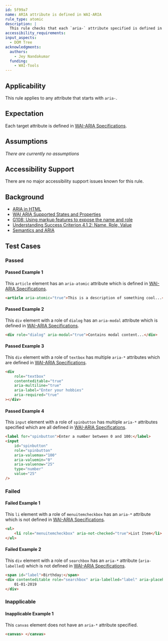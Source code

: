 ```yaml
---
id: 5f99a7
name: ARIA attribute is defined in WAI-ARIA
rule_type: atomic
description: |
  This rule checks that each `aria-` attribute specified is defined in ARIA 1.2.
accessibility_requirements:
input_aspects:
  - DOM Tree
acknowledgments:
  authors:
    - Jey Nandakumar
  funding:
    - WAI-Tools
---
```


## Applicability

This rule applies to any attribute that starts with `aria-`.

## Expectation

Each target attribute is defined in [WAI-ARIA Specifications][].

## Assumptions

_There are currently no assumptions_

## Accessibility Support

There are no major accessibility support issues known for this rule.

## Background

- [ARIA in HTML](https://www.w3.org/TR/html-aria/#index-aria-global)
- [WAI ARIA Supported States and Properties](https://www.w3.org/TR/wai-aria-1.2/#supportedState)
- [G108: Using markup features to expose the name and role](https://www.w3.org/WAI/WCAG21/Techniques/general/G108)
- [Understanding Success Criterion 4.1.2: Name, Role, Value](https://www.w3.org/WAI/WCAG21/Understanding/name-role-value)
- [Semantics and ARIA](https://developers.google.com/web/fundamentals/accessibility/semantics-aria/)

## Test Cases

### Passed

#### Passed Example 1

This `article` element has an `aria-atomic` attribute which is defined in [WAI-ARIA Specifications][].

```html
<article aria-atomic="true">This is a description of something cool...</article>
```

#### Passed Example 2

This `div` element with a role of `dialog` has an `aria-modal` attribute which is defined in [WAI-ARIA Specifications][].

```html
<div role="dialog" aria-modal="true">Contains modal content...</div>
```

#### Passed Example 3

This `div` element with a role of `textbox` has multiple `aria-*` attributes which are defined in [WAI-ARIA Specifications][].

```html
<div
	role="textbox"
	contenteditable="true"
	aria-multiline="true"
	aria-label="Enter your hobbies"
	aria-required="true"
></div>
```

#### Passed Example 4

This `input` element with a role of `spinbutton` has multiple `aria-*` attributes specified which are all defined in [WAI-ARIA Specifications][].

```html
<label for="spinbutton">Enter a number between 0 and 100:</label>
<input
	id="spinbutton"
	role="spinbutton"
	aria-valuemax="100"
	aria-valuemin="0"
	aria-valuenow="25"
	type="number"
	value="25"
/>
```

### Failed

#### Failed Example 1

This `li` element with a role of `menuitemcheckbox` has an `aria-*` attribute which is not defined in [WAI-ARIA Specifications][].

```html
<ul>
	<li role="menuitemcheckbox" aria-not-checked="true">List Item</li>
</ul>
```

#### Failed Example 2

This `div` element with a role of `searchbox` has an `aria-*` attribute (`aria-labelled`) which is not defined in [WAI-ARIA Specifications][].

```html
<span id="label">Birthday:</span>
<div contenteditable role="searchbox" aria-labelled="label" aria-placeholder="MM-DD-YYYY">
	01-01-2019
</div>
```

### Inapplicable

#### Inapplicable Example 1

This `canvas` element does not have an `aria-*` attribute specified.

```html
<canvas> </canvas>
```

[wai-aria specifications]: #wai-aria-specifications 'Definition of WAI-ARIA specifications'
